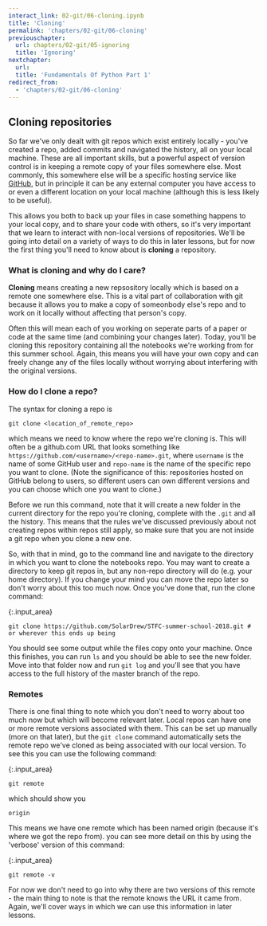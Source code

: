 ```yaml
---
interact_link: 02-git/06-cloning.ipynb
title: 'Cloning'
permalink: 'chapters/02-git/06-cloning'
previouschapter:
  url: chapters/02-git/05-ignoring
  title: 'Ignoring'
nextchapter:
  url: 
  title: 'Fundamentals Of Python Part 1'
redirect_from:
  - 'chapters/02-git/06-cloning'
---
```


## Cloning repositories

So far we've only dealt with git repos which exist entirely locally - you've created a repo, added commits and navigated the history, all on your local machine. These are all important skills, but a powerful aspect of version control is in keeping a remote copy of your files somewhere else. Most commonly, this somewhere else will be a specific hosting service like [GitHub](https://github.com/), but in principle it can be any external computer you have access to or even a different location on your local machine (although this is less likely to be useful).

This allows you both to back up your files in case something happens to your local copy, and to share your code with others, so it's very important that we learn to interact with non-local versions of repositories. We'll be going into detail on a variety of ways to do this in later lessons, but for now the first thing you'll need to know about is **cloning** a repository.

### What is cloning and why do I care?

**Cloning** means creating a new repsository locally which is based on a remote one somewhere else. This is a vital part of collaboration with git because it allows you to make a copy of someonbody else's repo and to work on it locally without affecting that person's copy.

Often this will mean each of you working on seperate parts of a paper or code at the same time (and combining your changes later). Today, you'll be cloning this repository containing all the notebooks we're working from for this summer school. Again, this means you will have your own copy and can freely change any of the files locally without worrying about interfering with the original versions.

### How do I clone a repo?

The syntax for cloning a repo is

```
git clone <location_of_remote_repo>
```

which means we need to know where the repo we're cloning is. This will often be a github.com URL that looks something like `https://github.com/<username>/<repo-name>.git`, where `username` is the name of some GitHub user and `repo-name` is the name of the specific repo you want to clone. (Note the significance of this: repositories hosted on GitHub belong to users, so different users can own different versions and you can choose which one you want to clone.)

Before we run this command, note that it will create a new folder in the current directory for the repo you're cloning, complete with the `.git` and all the history. This means that the rules we've discussed previously about not creating repos within repos still apply, so make sure that you are not inside a git repo when you clone a new one.

So, with that in mind, go to the command line and navigate to the directory in which you want to clone the notebooks repo. You may want to create a directory to keep git repos in, but any non-repo directory will do (e.g. your home directory). If you change your mind you can move the repo later so don't worry about this too much now. Once you've done that, run the clone command:


{:.input_area}
```xonsh
git clone https://github.com/SolarDrew/STFC-summer-school-2018.git # or wherever this ends up being
```

You should see some output while the files copy onto your machine. Once this finishes, you can run `ls` and you should be able to see the new folder. Move into that folder now and run `git log` and you'll see that you have access to the full history of the master branch of the repo.

### Remotes

There is one final thing to note which you don't need to worry about too much now but which will become relevant later. Local repos can have one or more remote versions associated with them. This can be set up manually (more on that later), but the `git clone` command automatically sets the remote repo we've cloned as being associated with our local version. To see this you can use the following command:


{:.input_area}
```xonsh
git remote
```

which should show you

```
origin
```

This means we have one remote which has been named origin (because it's where we got the repo from). you can see more detail on this by using the 'verbose' version of this command:


{:.input_area}
```xonsh
git remote -v
```

For now we don't need to go into why there are two versions of this remote - the main thing to note is that the remote knows the URL it came from. Again, we'll cover ways in which we can use this information in later lessons.
